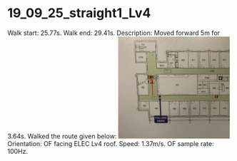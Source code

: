 # 19_09_25_straight1_Lv4

Walk start: 25.77s.
Walk end: 29.41s.
Description: Moved forward 5m for 3.64s. Walked the route given below:
<img src="straight1.jpg" alt="drawing" width="250"/>
Orientation: OF facing ELEC Lv4 roof.
Speed: 1.37m/s.
OF sample rate: 100Hz.